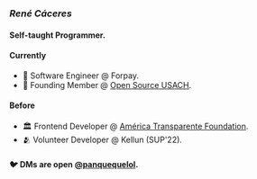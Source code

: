 ### *René Cáceres*
#### Self-taught Programmer.

#### Currently
- 💼 Software Engineer @ Forpay.
- 🤝 Founding Member @ [Open Source USACH](https://github.com/open-source-usach).

#### Before
- 🏛️ Frontend Developer @ [América Transparente Foundation](https://americatransparente.org/).
- 🫂 Volunteer Developer @ Kellun (SUP'22).

#### 🐦 DMs are open [@panquequelol](https://twitter.com/panquequelol).
